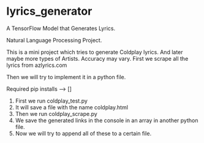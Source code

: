 # lyrics_generator
A TensorFlow Model that Generates Lyrics.

Natural Language Processing Project.

This is a mini project which tries to generate Coldplay lyrics. 
And later maybe more types of Artists. Accuracy may vary.
First we scrape all the lyrics from azlyrics.com

Then we will try to implement it in a python file.

Required pip installs --> []

1) First we run coldplay_test.py
2) It will save a file with the name coldplay.html
3) Then we run coldplay_scrape.py
4) We save the generated links in the console in an array in another python file.
5) Now we will try to append all of these to a certain file.
